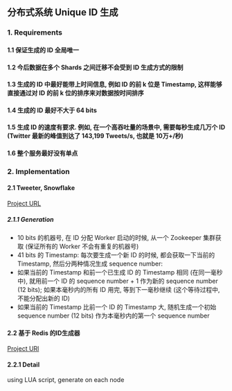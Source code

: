 ## 分布式系统 Unique ID 生成
### 1. Requirements
#### 1.1 保证生成的 ID 全局唯一
#### 1.2 今后数据在多个 Shards 之间迁移不会受到 ID 生成方式的限制
#### 1.3 生成的 ID 中最好能带上时间信息, 例如 ID 的前 k 位是 Timestamp, 这样能够直接通过对 ID 的前 k 位的排序来对数据按时间排序
#### 1.4 生成的 ID 最好不大于 64 bits
#### 1.5 生成 ID 的速度有要求. 例如, 在一个高吞吐量的场景中, 需要每秒生成几万个 ID (Twitter 最新的峰值到达了 143,199 Tweets/s, 也就是 10万+/秒)
#### 1.6 整个服务最好没有单点

### 2. Implementation
#### 2.1 Tweeter, Snowflake
[Project URL](https://github.com/twitter/snowflake)

##### 2.1.1 Generation
- 10 bits 的机器号, 在 ID 分配 Worker 启动的时候, 从一个 Zookeeper 集群获取 (保证所有的 Worker 不会有重复的机器号)
- 41 bits 的 Timestamp: 每次要生成一个新 ID 的时候, 都会获取一下当前的 Timestamp, 然后分两种情况生成 sequence number:
- 如果当前的 Timestamp 和前一个已生成 ID 的 Timestamp 相同 (在同一毫秒中), 就用前一个 ID 的 sequence number + 1 作为新的 sequence number (12 bits); 如果本毫秒内的所有 ID 用完, 等到下一毫秒继续 (这个等待过程中, 不能分配出新的 ID)
- 如果当前的 Timestamp 比前一个 ID 的 Timestamp 大, 随机生成一个初始 sequence number (12 bits) 作为本毫秒内的第一个 sequence number

#### 2.2 基于 Redis 的ID生成器
[Project URl](https://github.com/hengyunabc/redis-id-generator)

#### 2.2.1 Detail
using LUA script, generate on each node
